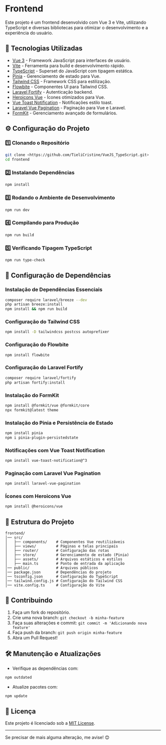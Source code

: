 # Frontend

Este projeto é um frontend desenvolvido com Vue 3 e Vite, utilizando TypeScript e diversas bibliotecas para otimizar o desenvolvimento e a experiência do usuário.

## 📌 Tecnologias Utilizadas

- [Vue 3](https://vuejs.org/) - Framework JavaScript para interfaces de usuário.
- [Vite](https://vitejs.dev/) - Ferramenta para build e desenvolvimento rápido.
- [TypeScript](https://www.typescriptlang.org/) - Superset do JavaScript com tipagem estática.
- [Pinia](https://pinia.vuejs.org/) - Gerenciamento de estado para Vue.
- [Tailwind CSS](https://tailwindcss.com/) - Framework CSS para estilização.
- [Flowbite](https://flowbite.com/) - Componentes UI para Tailwind CSS.
- [Laravel Fortify](https://laravel.com/docs/10.x/fortify) - Autenticação backend.
- [Heroicons Vue](https://heroicons.com/) - Ícones otimizados para Vue.
- [Vue Toast Notification](https://github.com/ankurk91/vue-toast-notification) - Notificações estilo toast.
- [Laravel Vue Pagination](https://www.npmjs.com/package/laravel-vue-pagination) - Paginação para Vue e Laravel.
- [FormKit](https://formkit.com/) - Gerenciamento avançado de formulários.

## ⚙️ Configuração do Projeto

### 1️⃣ Clonando o Repositório
```sh
git clone <https://github.com/TieliCristine/VueJS_TypeScript.git>
cd frontend
```

### 2️⃣ Instalando Dependências
```sh
npm install
```

### 3️⃣ Rodando o Ambiente de Desenvolvimento
```sh
npm run dev
```

### 4️⃣ Compilando para Produção
```sh
npm run build
```

### 5️⃣ Verificando Tipagem TypeScript
```sh
npm run type-check
```

## 🔧 Configuração de Dependências

### Instalação de Dependências Essenciais
```sh
composer require laravel/breeze --dev
php artisan breeze:install
npm install && npm run build
```

### Configuração do Tailwind CSS
```sh
npm install -D tailwindcss postcss autoprefixer
```

### Configuração do Flowbite
```sh
npm install flowbite
```

### Configuração do Laravel Fortify
```sh
composer require laravel/fortify
php artisan fortify:install
```

### Instalação do FormKit
```sh
npm install @formkit/vue @formkit/core
npx formkit@latest theme
```

### Instalação do Pinia e Persistência de Estado
```sh
npm install pinia
npm i pinia-plugin-persistedstate
```

### Notificações com Vue Toast Notification
```sh
npm install vue-toast-notification@^3
```

### Paginação com Laravel Vue Pagination
```sh
npm install laravel-vue-pagination
```

### Ícones com Heroicons Vue
```sh
npm install @heroicons/vue
```

## 📜 Estrutura do Projeto

```
frontend/
│── src/
│   ├── components/    # Componentes Vue reutilizáveis
│   ├── views/         # Páginas e telas principais
│   ├── router/        # Configuração das rotas
│   ├── store/         # Gerenciamento de estado (Pinia)
│   ├── assets/        # Arquivos estáticos e estilos
│   ├── main.ts        # Ponto de entrada da aplicação
│── public/            # Arquivos públicos
│── package.json       # Dependências do projeto
│── tsconfig.json      # Configuração do TypeScript
│── tailwind.config.js # Configuração do Tailwind CSS
│── vite.config.ts     # Configuração do Vite
```

## 🚀 Contribuindo

1. Faça um fork do repositório.
2. Crie uma nova branch: `git checkout -b minha-feature`
3. Faça suas alterações e commit: `git commit -m 'Adicionando nova feature'`
4. Faça push da branch: `git push origin minha-feature`
5. Abra um Pull Request!

## 🛠️ Manutenção e Atualizações
- Verifique as dependências com:
```sh
npm outdated
```
- Atualize pacotes com:
```sh
npm update
```

## 📄 Licença
Este projeto é licenciado sob a [MIT License](LICENSE).

---

Se precisar de mais alguma alteração, me avise! 😊

